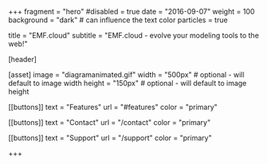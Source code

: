 +++
fragment = "hero"
#disabled = true
date = "2016-09-07"
weight = 100
background = "dark" # can influence the text color
particles = true

title = "EMF.cloud"
subtitle = "EMF.cloud - evolve your modeling tools to the web!"

[header]


[asset]
  image = "diagramanimated.gif"
  width = "500px" # optional - will default to image width
  height = "150px" # optional - will default to image height

[[buttons]]
  text = "Features"
  url = "#features"
  color = "primary"

[[buttons]]
  text = "Contact"
  url = "/contact"
  color = "primary"

[[buttons]]
  text = "Support"
  url = "/support"
  color = "primary"

+++

